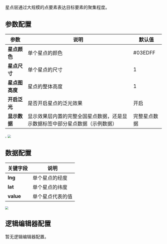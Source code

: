 星点层通过大规模的点要素表达目标要素的聚集程度。

## 参数配置
| 参数           | 说明                                                         | 默认值       |
| -------------- | ------------------------------------------------------------ | ------------ |
| **星点颜色**   | 单个星点的颜色                                               | #03EDFF      |
| **星点尺寸**   | 单个星点的尺寸                                               | 1            |
| **星点图高度** | 星点的整体高度                                               | 1            |
| **开启泛光**   | 是否开启星点的泛光效果                                       | 开启         |
| **显示数据**   | 显示效果层内置的完整全国星点数据，还是显示数据标签中部分星点数据（示例数据） | 完整星点数据 |

<img src="https://qcloudimg.tencent-cloud.cn/raw/c98612fb3bb834ff1bc3f8de955711e9.png"  style="zoom:25%;">
<img src="https://qcloudimg.tencent-cloud.cn/raw/4aa87c023d88984a7ac84ac7dac645de.png"  style="zoom:60%;">

## 数据配置
| 关键字段  | 说明             |
| --------- | ---------------- |
| **lng**   | 单个星点的经度   |
| **lat**   | 单个星点的纬度   |
| **value** | 单个星点代表的值 |

<img src="https://qcloudimg.tencent-cloud.cn/raw/fa6f8ef284df1063c077c98d65c4d662.png"  style="zoom:65%;">

## 逻辑编辑器配置
暂无逻辑编辑器配置。

 
